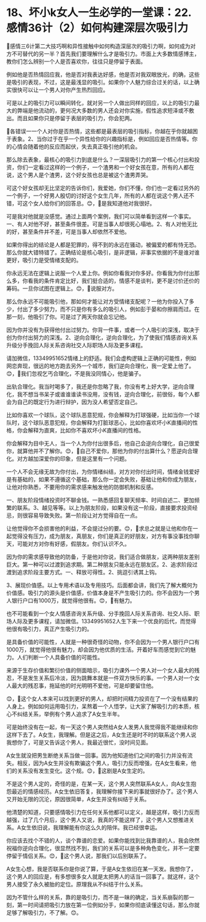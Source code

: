 # 18、坏小k女人一生必学的一堂课：22.感情36计（2）如何构建深层次吸引力

🎼感情三6计第二大技巧啊和异性接触中如何构造深层次的吸引力啊，如何成为对方不可替代的另一半？首先我们要理解什么才是吸引力。市面上大多数情感博主，教你们怎么辨别一个人是否喜欢你，往往只是停留于表面。

例如他是否热情回应我，他是否对我表达好感，他是否对我双眼放光，的确，这些是吸引的表现，不过，这是最浅显的吸引。如果你个人魅力综合过关的话，以上确实很快可以让一个男人对你产生热烈回应。

可是以上的吸引力可以瞬间转化，就对另一个人做出同样的回应，以上的吸引力最大的弊端是他流动的，更何况大多数的男人还会对你实施，假性追求短泽或不敷出。而且如果你只是停留于表层的吸引力，你会犯两。

🎼各错误一一个人对你是否热情，这些都是最表层的吸引指标，你越在乎你就越困于表象。2、当你过于在乎一个异性给你的兴趣指标是，例如回应是否热情等。你的心情会随着他的反应而起伏，失去真正吸引他的机会。

那么除去表象，最核心的吸引力到底是什么？一深层吸引力的第一个核心付出和投资，你们一定看过这样的一个例子，一个渣男和一个好女孩在意，所有的人都在说，这个男人是个渣男，这个好女孩也总是被这个渣男弄哭。

可这个好女孩却无比坚定的告诉你们，我爱她，你们不懂，你们也一定看过另外的一个例子，一个好男人殷切的讨好这个女生几年，所有的人都在说这个男人还不错，可这个女人给你们的回答总。😊，🎼是我知道他对我很好。

可是我对他就是没感觉。通过上面两个案例，我们可以简单看到这样一个事实。一、有人对他不好，甚至条件很差。可是当事人却很死心塌地。2、有人对他无比的好，甚至条件并不差，可是当事人却依然不爱他。

如果你得出的结论是人都是犯罪的，得不到的永远在骚动，被偏爱的都有恃无恐。那么你就大错特错了。正确结论是核心吸引，是非逻辑，非事实依据的不是谁对谁更好，吸引力是受情绪支配的。

你永远无法在逻辑上说服一个人爱上你。例如你看我对你多好。你看我为你付出那么多，你看我的条件肯定比好，我们挺合适的，情感不是谈判，更不是讨价还价的筹码。一旦你试图在逻辑上。😊，🎼说服对方。

那么你永远不可能吸引他，那如何才能让对方受情绪支配呢？一他为你投入了多少，付出了多少努力，而不只是你有多么的吸引人，例如彭于晏和你擦肩而过。在那一刻，他吸引了你。可是过了两天你就会忘记他。

因为你并没有为获得他付出过努力。你背一件事，或者一个人吸引的深浅，取决于创为你付出努力的深浅。2、逆向合理化，逆向合理化，为了使我们情感咨询关系升级分手挽回人际关系咨询社交人际职场人际及更多课程。

请加微信，13349951652情绪上的舒适。我们会虚构逻辑上正确的可能性，例如网恋奔现，很远的地方跑去另外一个城市，我们逆向合理化，我一定爱上他了。😊，🎼我们忽视乞丐合理化，不是我没同情心，他是骗子。

出轨合理化。我当时喝多了，我还是你忽略了我，你没有考上好大学，逆向合理化，我不想当书呆子或谁谁谁读书没用，没有钱，逆向合理化，前很俗，每个人都会为自己的既定行为进行辩护，因为没人希望否定自己。

比如你喜欢一个球队，这个球队恶意犯规，你会解释为打球强硬，比如当你一个球队时，这个球队恶意犯规，你会解释为打脏球恶心，比如你喜欢坏小K直播间的性格，你会解释为直爽，比如你不喜欢坏小K直播间的性格。

你会解释为目中无人，当一个人为你付出很多后，他自己会逆向合理化，自己很爱你，就算他并不了解你。😊，🎼自己不爱你，那他为你的付出算什么？愿逆向合理化。对方越加深爱你的印象，但是这里有一个问题。

一个人不会无缘无故为你付出，为你情绪纠结，对方对你付出时间，情绪金钱爱好是有基础的，如果不遵循这个基础，那么你一定会失败，基础让他和你成为朋友，让他对你熟悉，不要用你的需求感来触发他的防御机制和反感。

一、朋友阶段情绪投资时不聊金钱。一熟悉感回复聊天频率、时间自述二、更加频繁的联系。3、越见等等。以上为朋友阶段，如果没有这一阶段，直接要求投资经忌，则很容易导致失败。第一阶段让对方觉得自在一点。

让他觉得你不会损害他的利益，不会提过分的要。😊，🎼求总之就是让他和你在一起觉得没有压力，成为朋友，真朋友，你们是真正的好朋友，对方有事没事找你聊天，可能对方对你有好感，假朋友。你们认识不久。

因为你的需求感导致他的防备，于是他对你说，我们适合做朋友，这两种朋友差别巨大。第一种可以过渡到追求期。第二种朋友只能永远在朋友区。2、追求阶段过渡到追求阶段主要方式。一、释放可得性。2、挑逗引诱其上钩。

3、展现价值感。以上专用术语以及专用技巧。后面都会讲，我们先了解大概何为价值感。吸引力的源头是价值感，价值本身是不产生吸引力的。你不会因为一个男人银行户口有1000万，就觉得他很有。😊，🎼有魅力。

也不可能看到一个女人情感咨询关系升级、分手挽回人际关系咨询、社交人际、职场人际及更多课程，请加微信。13349951652人生下来一个优良的后代，而觉得他很有吸引力，真正产生吸引力的。

是具备价值的可能性，人就是一种很奇怪的动物，你不会因为一个男人银行户口有1000万，就觉得他很有魅力，却会因为他优质的生活。开着好车而感觉到它的魅力。人们判断一个人具备价值的可能性。

来源于生存价值和繁衍价值的侧面暗示，吸引力课外一个男人对一个女人最大的残忍，不是发生关系后冷淡，因为跳舞本就是一件双方快乐的事。一个男人对一个女人最大的残忍事，拖延他的时光明明不爱他，可是却要留住他。

😊，🎼这个女人本来可以找到更好的男人，却把时间精力投资在了一个没有结果的人身上。例如如何运用吸引力，呆熬着一个人悟学，让大家了解吸引力的本质，核心不纠结关系，举例有个男人追求了A女生半年。

可是始终没有在一起，有一天这个男人突然给A女人发男人我觉得我不能继续和你这样下去了。A女生，我理解。但是这之后，A女生还是时不时的联系这个男人说我想你了，可是又告诉这个男人，我最近很忙，没时间见面。

A女生就没把男生断绝关系当做一回事。因为他知道他们之间的吸引力并没有流失。相反，因为A女生并没有欺骗这个男人，吸引力反而增强，在A女生看来，他们的关系没有发生变化。这个规。😊，🎼这剧是A女生定的。

不是这个男人定的，奇怪的是，在某一天，这个男人突然联系A女人，向A女生抱怨最近的情感经历。A女生依旧答复，我理解你接下来的事就很好办了。这个男人又开始无限的沉沦，原因很简单，A女生并没有纠结于关系。

他清楚的知道，只要感情吸引力在任何关系他都可以定义，越是这样，吸引力反而越强，过了几个月后，这个男人又说，我真的不能这样了，这个男人又想推进关系。A女生依旧说，我理解能有你这么久的陪伴。我已经很幸运。

你应该去找个不错的人，谈个靠谱的恋爱。如果你能找到比我靠谱的人，我会欣然祝福你逆向合理化，很显然找不到，我们的关系可以是多种角色变化，并不一定要停留于情侣关系。😊，🎼这个男人说，那我们以后别联系了。

A女生心想，我是否联系你是你说了算，于是A女生依旧在某一天发。我想你了，这个男人的回应是，有多想很多女人就是太把男人的话当一回事了。就这样，这个男人接受了永久被胎的定位。原理我从不纠结于什么关系。

因为不管什么样的关系，靠的是吸引力，而不是一昧的确定，当关系崩裂的那一刻，第一时间请把吸引力放在第一位例如分手，如果你彻底读懂这句话，那么你就足够了解吸引力，不了解。😊。

